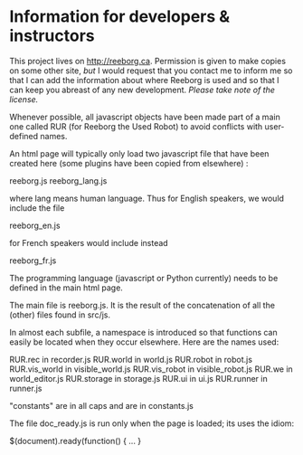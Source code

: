 Information for developers & instructors
============================================

This project lives on http://reeborg.ca. Permission is given to make copies
on some other site, *but* I would request that you contact me to inform me
so that I can add the information about where Reeborg is used and so that
I can keep you abreast of any new development.  *Please take note of the license.*

Whenever possible, all javascript objects have been made part of a main
one called RUR (for Reeborg the Used Robot) to avoid conflicts with user-defined
names.

An html page will typically only load two javascript file that have been
created here (some plugins have been copied from elsewhere) :

reeborg.js
reeborg_lang.js

where lang means human language.
Thus for English speakers, we would include the file

reeborg_en.js

for French speakers would include instead

reeborg_fr.js

The programming language (javascript or Python currently) needs to be
defined in the main html page.

The main file is reeborg.js.  It is the result of the concatenation of
all the (other) files found in src/js.

In almost each subfile, a namespace is introduced so that functions can
easily be located when they occur elsewhere.  Here are the names used:

RUR.rec in recorder.js
RUR.world in world.js
RUR.robot in robot.js
RUR.vis_world in visible_world.js
RUR.vis_robot in visible_robot.js
RUR.we in world_editor.js
RUR.storage in storage.js
RUR.ui in ui.js
RUR.runner in runner.js


"constants" are in all caps and are in constants.js

The file doc_ready.js is run only when the page is loaded; its uses the idiom:

$(document).ready(function() { ... }


